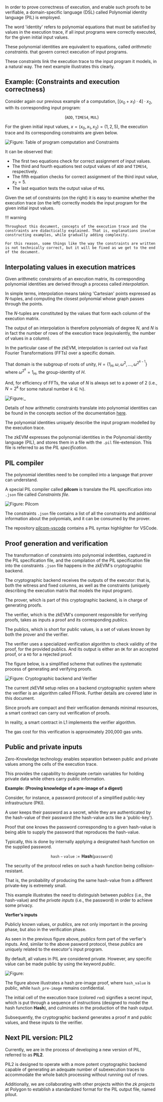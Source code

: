 In order to prove correctness of execution, and enable such proofs to be verifiable, a domain-specific language (DSL) called Polynomial identity language (PIL) is employed. 

The word 'identity' refers to polynomial equations that must be satisfied by values in the execution trace, if all input programs were correctly executed, for the given initial input values.

These polynomial identities are equivalent to equations, called _arithmetic constraints_. that govern correct execution of input programs.

These constraints link the execution trace to the input program it models, in a natural way. The next example illustrates this clearly.

## Example: (Constraints and execution correctness)

Consider again our previous example of a computation, $[(x_0 +x_1)·4]·x_2$, with its corresponding input program:

$$
\big( \texttt{ADD},\ \texttt{TIMES4},\ \texttt{MUL} \big)
$$

For the given initial input values, $x = (x_0, x_1, x_2) = (1, 2, 5)$, the execution trace and its corresponding constraints are given below.

![Figure: Table of program computation and Constraints](../../../img/zkEVM/prover-program-computation-and=constraints.png)

It can be observed that:

- The first two equations check for correct assignment of input values.
- The third and fourth equations test output values of $\texttt{ADD}$ and $\texttt{TIMES4}$, respectively.
- The fifth equation checks for correct assignment of the third input value, $x_2 = 5$.
- The last equation tests the output value of $\texttt{MUL}$      

Given the set of constraints (on the right) it is easy to examine whether the execution trace (on the left) correctly models the input program for the given initial input values.

!!! warning
    
    Throughout this document, concepts of the execution trace and the constraints are didactically explained. That is, explanations involve constructing examples, while gradually adding complexity.

    For this reason, some things like the way the constraints are written is not technically correct, but it will be fixed as we get to the end of the document.

## Interpolating values in execution matrices

Given arithmetic constraints of an execution matrix, its corresponding polynomial identities are derived through a process called _interpolation_.

In simple terms, interpolation means taking 'Cartesian' points expressed as $N$​-tuples, and computing the closest polynomial whose graph passes through the points.

The $N$-tuples are constituted by the values that form each column of the execution matrix. 

The output of an interpolation is therefore polynomials of degree $N$, and $N$ is in fact the number of rows of the execution trace (equivalently, the number of values in a column).

In the particular case of the zkEVM, interpolation is carried out via Fast Fourier Transformations (FFTs) over a specific domain. 

That domain is the subgroup of roots of unity, $H = \{ 1_H, \omega, \omega^2, \dots , \omega^{2^{k-1}} \}$ where $\omega^{2^k} = 1_H$, the group-identity of $H$.

And, for efficiency of FFTs, the value of $N$ is always set to a power of 2 (i.e., $N = 2^k$ for some natural number $k \in \mathbb{N}$).

![Figure:_](../../../img/zkEVM/prover-trace-power-of-2.png)

Details of how arithmetic constraints translate into polynomial identities can be found in the concepts section of the documentation [here](https://docs.polygon.technology/zkEVM/concepts/mfibonacci/mfibonacci-example/).

The polynomial identities uniquely describe the input program modelled by the execution trace.

The zkEVM expresses the polynomial identities in the Polynomial identity language (PIL), and stores them in a file with the `.pil` file-extension. This file is referred to as the _PIL specification_.


## PIL compiler

The polynomial identities need to be compiled into a language that prover can understand.

A special PIL compiler called **pilcom** is translate the PIL specification into `.json` file called _Constraints file_.

![Figure: Pilcom](../../../img/zkEVM/prover-pil-spec-pilcom-contraints.png)

The constraints `.json` file contains a list of all the constraints and additional information about the polyomials, and it can be consumed by the prover.

The repository [pilcom-vscode](https://github.com/0xPolygonHermez/pilcom-vscode) contains a PIL syntax highlighter for VSCode.

## Proof generation and verification

The transformation of constraints into polynomial indentities, captured in the PIL specification file, and the compilation of the PIL specification file into the constraints `.json` file happens in the zkEVM's cryptographic backend.

The cryptographic backend receives the outputs of the executor: that is, both the witness and fixed columns, as well as the constraints (uniquely describing the execution matrix that models the input program).

The prover, which is part of this cryptographic backend, is in charge of generating proofs.

The verifier, which is the zkEVM's component responsible for verifying proofs, takes as inputs a proof and its corresponding _publics_. 

The publics, which is short for public values, is a set of values known by both the prover and the verifier.

The verifier uses a specialized verification algorithm to check validity of the proof, for the provided publics. And its output is either an `OK` for an accepted proof, or a `KO` for a rejected proof.

The figure below, is a simplified scheme that outlines the systematic process of generating and verifying proofs.

![Figure: Cryptographic backend and Verifier](../../../img/zkEVM/prover-crypto-backend-and-verifier.png)

The current zkEVM setup relies on a backend cryptographic system where the verifier is an algorithm called FFlonk. Further details are covered later in this document.

Since proofs are compact and their verification demands minimal resources, a smart contract can carry out verification of proofs.

In reality, a smart contract in L1 implements the verifier algorithm.

The gas cost for this verification is approximately 200,000 gas units.



## Public and private inputs

Zero-Knowledge technology enables separation between public and private values among the cells of the execution trace.

This provides the capability to designate certain variables for holding private data while others carry public information.

**Example: (Proving knowledge of a pre-image of a digest)**

Consider, for instance, a password protocol of a simplified public-key infrastructure (PKI). 

A user keeps their password as a secret, while they are authenticated by the hash-value of their password (the hash-value acts like a 'public-key').

Proof that one knows the password corresponding to a given hash-value is being able to supply the password that reproduces the hash-value. 

Typically, this is done by internally applying a designated hash function on the supplied password.

$$
\mathtt{hash-value} := \textbf{Hash}(\mathtt{password})
$$

The security of the protocol relies on such a hash function being collision-resistant. 

That is, the probability of producing the same hash-value from a different private-key is extremely small.

This example illustrates the need to distinguish between _publics_ (i.e., the hash-value) and the _private inputs_ (i.e., the password) in order to achieve some privacy.



**Verfier's inputs**

Publicly known values, or _publics_, are not only important in the proving phase, but also in the verification phase.

As seen in the previous figure above, _publics_ form part of the verfier's inputs. And, similar to the above pasword protocol, these _publics_ are uniquely related to the executor's input program.

By default, all values in PIL are considered private. However, any specific value can be made public by using the keyword _public_.

![Figure: ](../../../img/zkEVM/prover-exec-trace-hash-and-verifier.png)

The figure above illustrates a hash pre-image proof, where $\texttt{hash_value}$ is public, while $\texttt{hash_pre-image}$ remains confidential. 

The initial cell of the execution trace (colored `red`) signifies a secret input, which is put through a sequence of instructions (designed to model the hash function $\textbf{Hash}$), and culminates in the production of the hash output.

Subsequently, the cryptographic backend generates a proof $\pi$ and public values, and these inputs to the verifier.

## Next PIL version: PIL2

Currently, we are in the process of developing a new version of PIL, referred to as **PIL2**. 

PIL2 is designed to operate with a more potent cryptographic backend capable of generating an adequate number of subexecution traces to accommodate the whole batch processing without running out of rows. 

Additionally, we are collaborating with other projects within the *zk projects* at Polygon to establish a standardized format for the PIL output file, named pilout.
